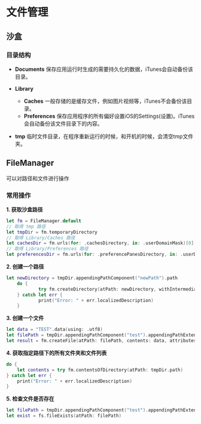 # 文件管理

## 沙盒

### 目录结构

- **Documents** 保存应用运行时生成的需要持久化的数据，iTunes会自动备份该目录。
- **Library**
	- **Caches** 一般存储的是缓存文件，例如图片视频等，iTunes不会备份该目录。
	- **Preferences** 保存应用程序的所有偏好设置iOS的Settings(设置)。iTunes会自动备份该文件目录下的内容。

- **tmp** 临时文件目录，在程序重新运行的时候，和开机的时候，会清空tmp文件夹。

## FileManager

可以对路径和文件进行操作

### 常用操作

**1. 获取沙盒路径**

```swift
let fm = FileManager.default
// 取得 tmp 路径
let tmpDir = fm.temporaryDirectory
// 取得 Library/Caches 路径
let cachesDir = fm.urls(for: .cachesDirectory, in: .userDomainMask)[0]
// 取得 Library/Preferences 路径
let preferencesDir = fm.urls(for: .preferencePanesDirectory, in: .userDomainMask)[0]
```

**2. 创建一个路径**

```swift
let newDirectory = tmpDir.appendingPathComponent("newPath").path
	do {
            try fm.createDirectory(atPath: newDirectory, withIntermediateDirectories: true, attributes: nil)
	} catch let err {
            print("Error: " + err.localizedDescription)
	}
```

**3. 创建一个文件**

```swift
let data = "TEST".data(using: .utf8)
let filePath = tmpDir.appendingPathComponent("test").appendingPathExtension("txt").path
let result = fm.createFile(atPath: filePath, contents: data, attributes: nil)
```

**4. 获取指定路径下的所有文件夹和文件列表**

```swift
do {
	let contents = try fm.contentsOfDirectory(atPath: tmpDir.path)
} catch let err {
	print("Error: " + err.localizedDescription)
}
```

**5. 检查文件是否存在**

```swift
let filePath = tmpDir.appendingPathComponent("test").appendingPathExtension("txt").path
let exist = fs.fileExists(atPath: filePath)
```

